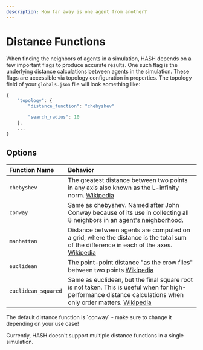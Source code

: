 ```yaml
---
description: How far away is one agent from another?
---
```


# Distance Functions

When finding the neighbors of agents in a simulation, HASH depends on a few important flags to produce accurate results. One such flag is the underlying distance calculations between agents in the simulation. These flags are accessible via topology configuration in properties. The topology field of your `globals.json` file will look something like:

```javascript
{
    "topology": {
        "distance_function": "chebyshev"

        "search_radius": 10
    },
    ...
}
```

## Options

| Function Name | Behavior |
| :--- | :--- |
| `chebyshev` | The greatest distance between two points in any axis also known as the L-infinity norm. [Wikipedia](https://en.wikipedia.org/wiki/Chebyshev_distance) |
| `conway` | Same as chebyshev. Named after John Conway because of its use in collecting all 8 neighbors in an [agent's neighborhood](https://en.wikipedia.org/wiki/Conway%27s_Game_of_Life#Rules). |
| `manhattan` | Distance between agents are computed on a grid, where the distance is the total sum of the difference in each of the axes. [Wikipedia](https://en.wikipedia.org/wiki/Taxicab_geometry) |
| `euclidean` | The point-point distance "as the crow flies" between two points [Wikipedia](https://en.wikipedia.org/wiki/Euclidean_distance) |
| `euclidean_squared` | Same as euclidean, but the final square root is not taken. This is useful when for high-performance distance calculations when only order matters. [Wikipedia](https://en.wikipedia.org/wiki/Euclidean_distance#Squared_Euclidean_distance) |

<Hint style="info">
The default distance function is `conway` - make sure to change it depending on your use case!
</Hint>

Currently, HASH doesn't support multiple distance functions in a single simulation.

